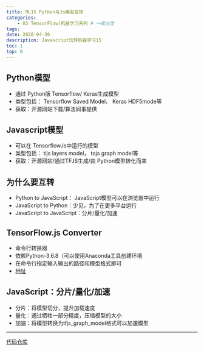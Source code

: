 ```yaml
---
title: ML15 Python与Js模型互转
categories:
    - 03 TensorFlow|机器学习系列 # 一级分类
tags:
date: 2020-04-30
description: Javascript玩转机器学习15
toc: 1
top: 0
---
```

## Python模型
- 通过 Python版 Tensorflow/ Keras生成模型
- 类型包括： Tensorflow Saved Model、 Keras HDF5mode等
- 获取：开源网站下载/算法同事提供

## Javascript模型
- 可以在 TensorflowJs中运行的模型
- 类型包括： tijs layers model， tojs graph model等
- 获取：开源网站/通过TFJS生成/由 Python模型转化而来

## 为什么要互转
-  Python to JavaScript： JavaScript模型可以在浏览器中运行
-  JavaScript to Python：少见，为了在更多平台运行
-  JavaScript to JavaScript：分片/量化/加速

## TensorFlow.js Converter
- 命令行转换器
- 依赖Python-3.6.8（可以使用Anaconda工具创建环境
- 在命令行指定输入输出的路径和模型格式即可
- [地址](https://github.com/tensorflow/tfjs/tree/master/tfjs-converter)


## JavaScript：分片/量化/加速
- 分片：将模型切分，提升加载速度
- 量化：通过牺牲一部分精度，压缩模型的大小
- 加速：将模型转换为tfjs_graph_model格式可以加速模型

---
[代码仓库](https://github.com/scarsu/js-ml.git)